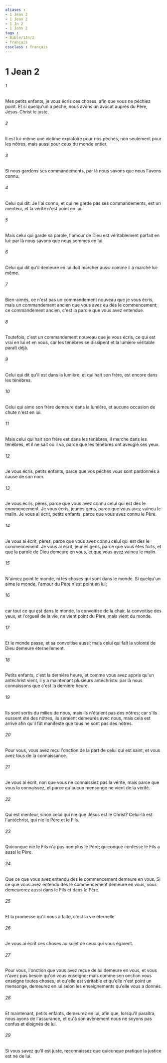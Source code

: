 ```yaml
---
aliases : 
- 1 Jean 2
- 1 Jean 2
- 1 Jn 2
- 1 John 2
tags : 
- Bible/1Jn/2
- français
cssclass : français
---
```


# 1 Jean 2

###### 1
Mes petits enfants, je vous écris ces choses, afin que vous ne péchiez point. Et si quelqu'un a péché, nous avons un avocat auprès du Père, Jésus-Christ le juste.
###### 2
Il est lui-même une victime expiatoire pour nos péchés, non seulement pour les nôtres, mais aussi pour ceux du monde entier.
###### 3
Si nous gardons ses commandements, par là nous savons que nous l'avons connu.
###### 4
Celui qui dit: Je l'ai connu, et qui ne garde pas ses commandements, est un menteur, et la vérité n'est point en lui.
###### 5
Mais celui qui garde sa parole, l'amour de Dieu est véritablement parfait en lui: par là nous savons que nous sommes en lui.
###### 6
Celui qui dit qu'il demeure en lui doit marcher aussi comme il a marché lui-même.
###### 7
Bien-aimés, ce n'est pas un commandement nouveau que je vous écris, mais un commandement ancien que vous avez eu dès le commencement; ce commandement ancien, c'est la parole que vous avez entendue.
###### 8
Toutefois, c'est un commandement nouveau que je vous écris, ce qui est vrai en lui et en vous, car les ténèbres se dissipent et la lumière véritable paraît déjà.
###### 9
Celui qui dit qu'il est dans la lumière, et qui hait son frère, est encore dans les ténèbres.
###### 10
Celui qui aime son frère demeure dans la lumière, et aucune occasion de chute n'est en lui.
###### 11
Mais celui qui hait son frère est dans les ténèbres, il marche dans les ténèbres, et il ne sait où il va, parce que les ténèbres ont aveuglé ses yeux.
###### 12
Je vous écris, petits enfants, parce que vos péchés vous sont pardonnés à cause de son nom.
###### 13
Je vous écris, pères, parce que vous avez connu celui qui est dès le commencement. Je vous écris, jeunes gens, parce que vous avez vaincu le malin. Je vous ai écrit, petits enfants, parce que vous avez connu le Père.
###### 14
Je vous ai écrit, pères, parce que vous avez connu celui qui est dès le commencement. Je vous ai écrit, jeunes gens, parce que vous êtes forts, et que la parole de Dieu demeure en vous, et que vous avez vaincu le malin.
###### 15
N'aimez point le monde, ni les choses qui sont dans le monde. Si quelqu'un aime le monde, l'amour du Père n'est point en lui;
###### 16
car tout ce qui est dans le monde, la convoitise de la chair, la convoitise des yeux, et l'orgueil de la vie, ne vient point du Père, mais vient du monde.
###### 17
Et le monde passe, et sa convoitise aussi; mais celui qui fait la volonté de Dieu demeure éternellement.
###### 18
Petits enfants, c'est la dernière heure, et comme vous avez appris qu'un antéchrist vient, il y a maintenant plusieurs antéchrists: par là nous connaissons que c'est la dernière heure.
###### 19
Ils sont sortis du milieu de nous, mais ils n'étaient pas des nôtres; car s'ils eussent été des nôtres, ils seraient demeurés avec nous, mais cela est arrivé afin qu'il fût manifeste que tous ne sont pas des nôtres.
###### 20
Pour vous, vous avez reçu l'onction de la part de celui qui est saint, et vous avez tous de la connaissance.
###### 21
Je vous ai écrit, non que vous ne connaissiez pas la vérité, mais parce que vous la connaissez, et parce qu'aucun mensonge ne vient de la vérité.
###### 22
Qui est menteur, sinon celui qui nie que Jésus est le Christ? Celui-là est l'antéchrist, qui nie le Père et le Fils.
###### 23
Quiconque nie le Fils n'a pas non plus le Père; quiconque confesse le Fils a aussi le Père.
###### 24
Que ce que vous avez entendu dès le commencement demeure en vous. Si ce que vous avez entendu dès le commencement demeure en vous, vous demeurerez aussi dans le Fils et dans le Père.
###### 25
Et la promesse qu'il nous a faite, c'est la vie éternelle.
###### 26
Je vous ai écrit ces choses au sujet de ceux qui vous égarent.
###### 27
Pour vous, l'onction que vous avez reçue de lui demeure en vous, et vous n'avez pas besoin qu'on vous enseigne; mais comme son onction vous enseigne toutes choses, et qu'elle est véritable et qu'elle n'est point un mensonge, demeurez en lui selon les enseignements qu'elle vous a donnés.
###### 28
Et maintenant, petits enfants, demeurez en lui, afin que, lorsqu'il paraîtra, nous ayons de l'assurance, et qu'à son avènement nous ne soyons pas confus et éloignés de lui.
###### 29
Si vous savez qu'il est juste, reconnaissez que quiconque pratique la justice est né de lui.
